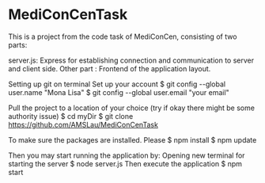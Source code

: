 # MediConCenTask

This is a project from the code task of MediConCen, consisting of two parts:

server.js: Express for establishing connection and communication to server and client side.
Other part : Frontend of the application layout.



Setting up git on terminal
Set up your account
$ git config --global user.name "Mona Lisa"
$ git config --global user.email "your email"


Pull the project to a location of your choice (try if okay there might be some authority issue)
$ cd myDir
$ git clone https://github.com/AMSLau/MediConCenTask


To make sure the packages are installed. Please
$ npm install
$ npm update

Then you may start running the application by:
Opening new terminal for starting the server
$ node server.js
Then execute the application
$ npm start

